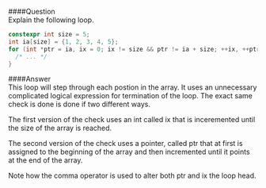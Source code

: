 ####Question  
Explain the following loop.
```cpp
constexpr int size = 5;
int ia[size] = {1, 2, 3, 4, 5};
for (int *ptr = ia, ix = 0; ix != size && ptr != ia + size; ++ix, ++ptr) {
  /* ... */
}
```
####Answer  
This loop will step through each postion in the array. It uses an unnecessary complicated logical expression for termination of the loop. The exact same check is done is done if two different ways.  

The first version of the check uses an int called ix that is inceremented until the size of the array is reached.  

The second version of the check uses a pointer, called ptr that at first is assigned to the beginning of the array and then incremented until it points at the end of the array.  

Note how the comma operator is used to alter both ptr and ix the loop head.  
